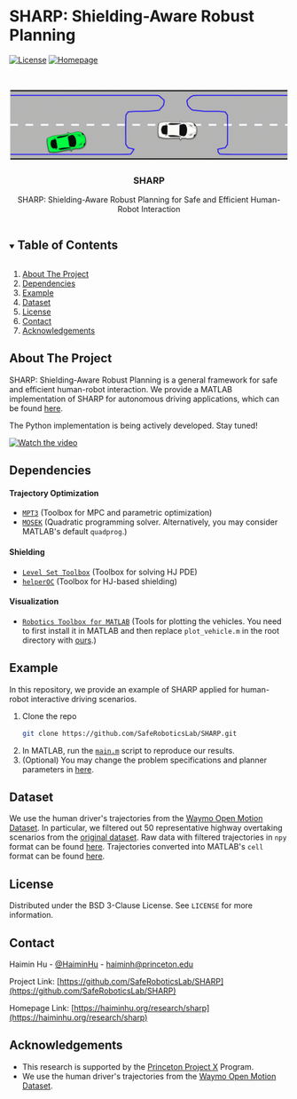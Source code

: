 # SHARP: Shielding-Aware Robust Planning
<!-- Implementation of SHARP: Shielding-Aware Robust Planning for Safe and Efficient Human-Robot Interaction -->

[![License][license-shield]][license-url]
[![Homepage][homepage-shield]][homepage-url]


<!-- PROJECT LOGO -->
<br />
<p align="center">
  <a href="https://github.com/SafeRoboticsLab/SHARP">
    <img src="Misc/SHARP.gif" alt="Logo" >
  </a>

  <h3 align="center">SHARP</h3>

  <p align="center">
    SHARP: Shielding-Aware Robust Planning for Safe and Efficient Human-Robot Interaction
    <!--
    <br />
    <a href="https://github.com/SafeRoboticsLab/SHARP"><strong>Explore the docs »</strong></a>
    <br />
    <br />
    <a href="https://github.com/SafeRoboticsLab/SHARP">View Demo</a>
    ·
    <a href="https://github.com/SafeRoboticsLab/SHARP/issues">Report Bug</a>
    ·
    <a href="https://github.com/SafeRoboticsLab/SHARP/issues">Request Feature</a>
    -->
  </p>
</p>



<!-- TABLE OF CONTENTS -->
<details open="open">
  <summary><h2 style="display: inline-block">Table of Contents</h2></summary>
  <ol>
    <li><a href="#about-the-project">About The Project</a></li>
    <li><a href="#dependencies">Dependencies</a></li>
    <li><a href="#example">Example</a></li>
    <li><a href="#dataset">Dataset</a></li>
    <li><a href="#license">License</a></li>
    <li><a href="#contact">Contact</a></li>
    <li><a href="#acknowledgements">Acknowledgements</a></li>
  </ol>
</details>



<!-- ABOUT THE PROJECT -->
## About The Project

SHARP: Shielding-Aware Robust Planning is a general framework for safe and efficient human-robot interaction. We provide a MATLAB implementation of SHARP for autonomous driving applications, which can be found [here](https://github.com/SafeRoboticsLab/SHARP/tree/main/MATLAB).

The Python implementation is being actively developed. Stay tuned!
 
[![Watch the video](https://haiminhu.files.wordpress.com/2021/10/sharp_video_cover.png)](https://haiminhu.files.wordpress.com/2021/10/sharp_video.mp4)


## Dependencies

#### Trajectory Optimization
* [`MPT3`](https://www.mpt3.org/) (Toolbox for MPC and parametric optimization)
* [`MOSEK`](https://www.mosek.com/) (Quadratic programming solver. Alternatively, you may consider MATLAB's default `quadprog`.)

#### Shielding
* [`Level Set Toolbox`](https://www.cs.ubc.ca/~mitchell/ToolboxLS/) (Toolbox for solving HJ PDE)
* [`helperOC`](https://github.com/HJReachability/helperOC) (Toolbox for HJ-based shielding)

#### Visualization
* [`Robotics Toolbox for MATLAB`](https://petercorke.com/toolboxes/robotics-toolbox/) (Tools for plotting the vehicles. You need to first install it in MATLAB and then replace `plot_vehicle.m` in the root directory with [ours](https://github.com/SafeRoboticsLab/SHARP/blob/main/MATLAB/ThirdParty/Robotics%20Toolbox%20for%20MATLAB/plot_vehicle.m).)

## Example
In this repository, we provide an example of SHARP applied for human-robot interactive driving scenarios.

1. Clone the repo
   ```sh
   git clone https://github.com/SafeRoboticsLab/SHARP.git
   ```
2. In MATLAB, run the [`main.m`](https://github.com/SafeRoboticsLab/SHARP/blob/main/MATLAB/main.m) script to reproduce our results.
3. (Optional) You may change the problem specifications and planner parameters in [here](https://github.com/SafeRoboticsLab/SHARP/blob/main/MATLAB/util/initializePlanner.m).

## Dataset
We use the human driver's trajectories from the [Waymo Open Motion Dataset](https://waymo.com/open/data/motion/). In particular, we filtered out 50 representative highway overtaking scenarios from the [original dataset](https://waymo.com/open/data/motion/). Raw data with filtered trajectories in `npy` format can be found [here](https://github.com/SafeRoboticsLab/SHARP/tree/main/MATLAB/data/waymo_motion_dataset/filtered_raw_data). Trajectories converted into MATLAB's `cell` format can be found [here](https://github.com/SafeRoboticsLab/SHARP/tree/main/MATLAB/data).


<!-- USAGE EXAMPLES 
## Usage

Use this space to show useful examples of how a project can be used. Additional screenshots, code examples and demos work well in this space. You may also link to more resources.

_For more examples, please refer to the [Documentation](https://example.com)_
-->


<!-- ROADMAP 
## Roadmap

See the [open issues](https://github.com/SafeRoboticsLab/SHARP/issues) for a list of proposed features (and known issues).
-->


<!-- CONTRIBUTING 
## Contributing

Contributions are what make the open source community such an amazing place to learn, inspire, and create. Any contributions you make are **greatly appreciated**.

1. Fork the Project
2. Create your Feature Branch (`git checkout -b feature/AmazingFeature`)
3. Commit your Changes (`git commit -m 'Add some AmazingFeature'`)
4. Push to the Branch (`git push origin feature/AmazingFeature`)
5. Open a Pull Request
-->


<!-- LICENSE -->
## License

Distributed under the BSD 3-Clause License. See `LICENSE` for more information.



<!-- CONTACT -->
## Contact

Haimin Hu - [@HaiminHu](https://twitter.com/HaiminHu) - haiminh@princeton.edu

Project Link: [https://github.com/SafeRoboticsLab/SHARP](https://github.com/SafeRoboticsLab/SHARP)

Homepage Link: [https://haiminhu.org/research/sharp](https://haiminhu.org/research/sharp)



<!-- ACKNOWLEDGEMENTS -->
## Acknowledgements

* This research is supported by the [Princeton Project X](https://aspire-report.princeton.edu/engineering/project-x-fund) Program.
* We use the human driver's trajectories from the [Waymo Open Motion Dataset](https://waymo.com/open/data/motion/).




<!-- MARKDOWN LINKS & IMAGES -->
<!-- https://www.markdownguide.org/basic-syntax/#reference-style-links -->
[contributors-shield]: https://img.shields.io/github/contributors/SafeRoboticsLab/repo.svg?style=for-the-badge
[contributors-url]: https://github.com/SafeRoboticsLab/SHARP/contributors
[forks-shield]: https://img.shields.io/github/forks/SafeRoboticsLab/repo.svg?style=for-the-badge
[forks-url]: https://github.com/SafeRoboticsLab/SHARP/network/members
[stars-shield]: https://img.shields.io/github/stars/SafeRoboticsLab/repo.svg?style=for-the-badge
[stars-url]: https://github.com/SafeRoboticsLab/SHARP/stargazers
[issues-shield]: https://img.shields.io/github/issues/SafeRoboticsLab/repo.svg?style=for-the-badge
[issues-url]: https://github.com/SafeRoboticsLab/SHARP/issues
[license-shield]: https://img.shields.io/badge/License-BSD%203--Clause-blue.svg
[license-url]: https://opensource.org/licenses/BSD-3-Clause
[linkedin-shield]: https://img.shields.io/badge/-LinkedIn-black.svg?style=for-the-badge&logo=linkedin&colorB=555
[linkedin-url]: https://linkedin.com/in/SafeRoboticsLab
[homepage-shield]: https://img.shields.io/badge/-Homepage-brightgreen
[homepage-url]: https://haiminhu.org/research/sharp
